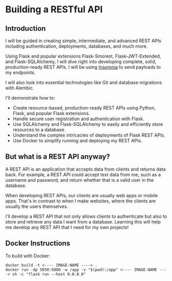 # Building a RESTful API

## Introduction
I will be guided in creating simple, intermediate, and advanced REST APIs including authentication, deployments, databases, and much more.

Using Flask and popular extensions Flask-Smorest, Flask-JWT-Extended, and Flask-SQLAlchemy, I will dive right into developing complete, solid, production-ready REST APIs. I will be using [Insomnia](https://insomnia.rest/) to send payloads to my endpoints.

I will also look into essential technologies like Git and database migrations with Alembic.

I'll demonstrate how to:
- Create resource-based, production-ready REST APIs using Python, Flask, and popular Flask extensions.
- Handle secure user registration and authentication with Flask.
- Use SQLAlchemy and Flask-SQLAlchemy to easily and efficiently store resources to a database.
- Understand the complex intricacies of deployments of Flask REST APIs.
- Use Docker to simplify running and deploying my REST APIs.

## But what is a REST API anyway?

A REST API is an application that accepts data from clients and returns data back. For example, a REST API could accept text data from me, such as a username and password, and return whether that is a valid user in the database.

When developing REST APIs, our clients are usually web apps or mobile apps. That's in contrast to when I make websites, where the clients are usually the users themselves.

I'll develop a REST API that not only allows clients to authenticate but also to store and retrieve any data I want from a database. Learning this will help me develop any REST API that I need for my own projects!

## Docker Instructions

To build with Docker:

```
docker build -t <---- IMAGE-NAME ----> .
docker run -dp 5050:5000 -w /app -v "$(pwd):/app" <---- IMAGE-NAME ----> sh -c "flask run --host 0.0.0.0"
```